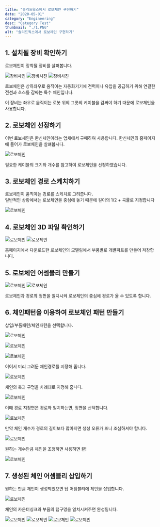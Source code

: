 ```yaml
---
title: "솔리드웍스에서 로보체인 구현하기"
date: "2020-05-01"
category: "Engineering"
desc: "Category Test"
thumbnail: "./1.PNG"
alt: "솔리드웍스에서 로보체인 구현하기"
---
```


## 1. 설치될 장비 확인하기

로보체인이 장착될 장비를 살펴봅니다.

![장비사진](./1.PNG)
![장비사진](./2.PNG)
![장비사진](./3.PNG)

로보체인은 상하좌우로 움직이는 자동화기기에 전력이나 유압을 공급하기 위해 연결한 전선과 호스를 감싸는 특수 체인입니다.

이 장비는 좌우로 움직이는 로봇 위의 그릇의 케이블을 감싸야 하기 때문에 로보체인을 사용합니다.

## 2. 로보체인 선정하기

이번 로보체인은 한신체인이라는 업체에서 구매하여 사용합니다. 한신체인의 홈페이지에 들어가 로보체인을 살펴봅시다.

![로보체인](./4.PNG)

필요한 케이블의 크기와 개수를 참고하여 로보체인을 선정하였습니다.

## 3. 로보체인 경로 스케치하기

로보체인이 움직이는 경로를 스케치로 그려줍니다.  
일반적인 상황에서는 로보체인을 중심에 놓기 때문에 길이의 1/2 + 곡률로 지정합니다

![로보체인](./5.PNG)

## 4. 로보체인 3D 파일 확인하기

![로보체인](./6.PNG)
![로보체인](./7.PNG)

홈페이지에서 다운로드한 로보체인의 모델링에서 부품별로 개별파트를 만들어 저장합니다.

## 5. 로보체인 어셈블리 만들기

![로보체인](./8.PNG)
![로보체인](./9.PNG)

로보체인과 경로의 정면을 일치시켜 로보체인의 중심에 경로가 올 수 있도록 합니다.

## 6. 체인패턴을 이용하여 로보체인 패턴 만들기

삽입/부품패턴/체인패턴을 선택합니다.

![로보체인](./10.PNG)

![로보체인](./11.PNG)

![로보체인](./12.PNG)

이어서 미리 그려둔 체인경로를 지정해 줍니다.

![로보체인](./13.PNG)

체인의 축과 구멍을 차례대로 지정해 줍니다.

![로보체인](./14.PNG)

이때 경로 지정면은 경로와 일치하는면, 정면을 선택합니다.

![로보체인](./15.PNG)

만약 체인 개수가 경로의 길이보다 많아지면 생성 오류가 뜨니 조심하셔야 합니다.

![로보체인](./16.PNG)

원하는 개수만큼 체인을 조정하면 사용하면 끝!

![로보체인](./17.PNG)

## 7. 생성된 체인 어셈블리 삽입하기

원하는 만큼 체인이 생성되었으면 탑 어셈블리에 체인을 삽입합니다.

![로보체인](./18.PNG)

체인의 카운터싱크와 부품의 탭구멍을 일치시켜주면 완성됩니다.

![로보체인](./19.PNG)
![로보체인](./20.PNG)
![로보체인](./21.PNG)
![로보체인](./22.PNG)
